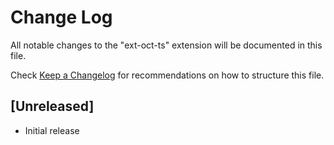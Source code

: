 # Change Log

All notable changes to the "ext-oct-ts" extension will be documented in this file.

Check [Keep a Changelog](http://keepachangelog.com/) for recommendations on how to structure this file.

## [Unreleased]

- Initial release